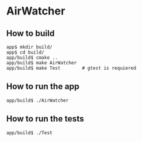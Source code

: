 # AirWatcher

## How to build

```
app$ mkdir build/
app$ cd build/
app/build$ cmake ..
app/build$ make AirWatcher
app/build$ make Test 		# gtest is requiered
```

## How to run the app
```
app/build$ ./AirWatcher
```

## How to run the tests
```
app/build$ ./Test
```